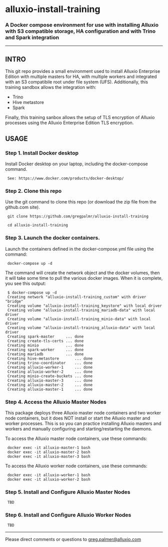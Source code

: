 # alluxio-install-training

### A Docker compose environment for use with installing Alluxio with S3 compatible storage, HA configuration and with Trino and Spark integration

---

## INTRO

This git repo provides a small environment used to install Alluxio Enterprise Edition with multiple masters for HA, with multiple workers and integrated with an S3 compatibile root under file system (UFS). Additionally, this training sandbox allows the integration with:

- Trino
- Hive metastore
- Spark

Finally, this training sanbox allows the setup of TLS encryption of Alluxio processes using the Alluxio Enterprise Edition TLS encryption. 

## USAGE

### Step 1. Install Docker desktop 

Install Docker desktop on your laptop, including the docker-compose command.

     See: https://www.docker.com/products/docker-desktop/

### Step 2. Clone this repo

Use the git command to clone this repo (or download the zip file from the github.com site).

     git clone https://github.com/gregpalmr/alluxio-install-training

     cd alluxio-install-training

### Step 3. Launch the docker containers.

Launch the containers defined in the docker-compose.yml file using the command:

     docker-compose up -d

The command will create the network object and the docker volumes, then it will take some time to pull the various docker images. When it is complete, you see this output:

     $ docker-compose up -d
     Creating network "alluxio-install-training_custom" with driver "bridge"
     Creating volume "alluxio-install-training_keystore" with local driver
     Creating volume "alluxio-install-training_mariadb-data" with local driver
     Creating volume "alluxio-install-training_minio-data" with local driver
     Creating volume "alluxio-install-training_alluxio-data" with local driver
     Creating spark-master     ... done
     Creating create-tls-certs ... done
     Creating minio            ... done
     Creating spark-worker     ... done
     Creating mariadb          ... done
     Creating hive-metastore       ... done
     Creating trino-coordinator    ... done
     Creating alluxio-worker-1     ... done
     Creating alluxio-worker-2     ... done
     Creating minio-create-buckets ... done
     Creating alluxio-master-3     ... done
     Creating alluxio-master-2     ... done
     Creating alluxio-master-1     ... done
     
### Step 4. Access the Alluxio Master Nodes

This package deploys three Alluxio master node containers and two worker node containers, but it does NOT install or start the Alluxio master and worker processes. This is so you can practice installing Alluxio masters and workers and manually configuring and starting/restarting the daemons.

To access the Alluxio master node containers, use these commands:

     docker exec -it alluxio-master-1 bash
     docker exec -it alluxio-master-2 bash
     docker exec -it alluxio-master-3 bash

To access the Alluxio worker node containers, use these commands:

     docker exec -it alluxio-worker-1 bash
     docker exec -it alluxio-worker-2 bash

### Step 5. Install and Configure Alluxio Master Nodes

     TBD

### Step 6. Install and Configure Alluxio Worker  Nodes

     TBD

---

Please direct comments or questions to greg.palmer@alluxio.com

